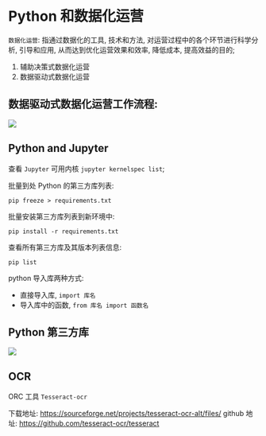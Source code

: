 # Python 和数据化运营

`数据化运营`: 指通过数据化的工具, 技术和方法, 对运营过程中的各个环节进行科学分析, 引导和应用, 从而达到优化运营效果和效率, 降低成本, 提高效益的目的;

1. 辅助决策式数据化运营
2. 数据驱动式数据化运营

## 数据驱动式数据化运营工作流程:

![](http://img.memento.net.cn/202020271536-F.png)

## Python and Jupyter

查看 `Jupyter` 可用内核 `jupyter kernelspec list`;

批量到处 Python 的第三方库列表:

`pip freeze > requirements.txt`

批量安装第三方库列表到新环境中:

`pip install -r requirements.txt`

查看所有第三方库及其版本列表信息:

`pip list`

python 导入库两种方式:

- 直接导入库, `import 库名`
- 导入库中的函数, `from 库名 import 函数名`

## Python 第三方库

![](http://img.memento.net.cn/202020271601-y.png)

## OCR

ORC 工具 `Tesseract-ocr`

下载地址: <https://sourceforge.net/projects/tesseract-ocr-alt/files/>
github 地址: <https://github.com/tesseract-ocr/tesseract>